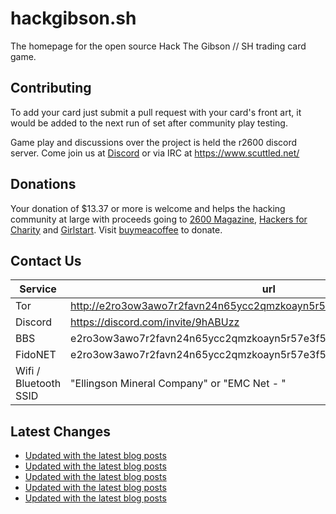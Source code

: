 # hackgibson.sh
The homepage for the open source Hack The Gibson // SH trading card game.


## Contributing

To add your card just submit a pull request with your card's front art, it would be added to the next run of set after community play testing.

Game play and discussions over the project is held the r2600 discord server. Come join us at [Discord](https://discord.com/invite/9hABUzz) or via IRC at https://www.scuttled.net/


## Donations

Your donation of $13.37 or more is welcome and helps the hacking community at large with proceeds going to [2600 Magazine](https://2600.com/), [Hackers for Charity](https://hackersforcharity.org) and [Girlstart](https://girlstart.org).  Visit [buymeacoffee](https://www.buymeacoffee.com/hackgibson.sh) to donate.


## Contact Us

Service | url
-|-
Tor | http://e2ro3ow3awo7r2favn24n65ycc2qmzkoayn5r57e3f56nvjwdcgg32ad.onion
Discord | https://discord.com/invite/9hABUzz
BBS | e2ro3ow3awo7r2favn24n65ycc2qmzkoayn5r57e3f56nvjwdcgg32ad.onion:23
FidoNET | e2ro3ow3awo7r2favn24n65ycc2qmzkoayn5r57e3f56nvjwdcgg32ad.onion:24554
Wifi / Bluetooth SSID | "Ellingson Mineral Company" or "EMC Net - <fidonet address>"

## Latest Changes
<!-- BLOG-POST-LIST:START -->
- [Updated with the latest blog posts](https://github.com/DFW2600/hackgibson.sh/commit/857ef83c0aa0ed3fcdd2f5a22757c386a2bf3d97)
- [Updated with the latest blog posts](https://github.com/DFW2600/hackgibson.sh/commit/8106d38a3c7968f9ce75530b6f5a5c38e63a8569)
- [Updated with the latest blog posts](https://github.com/DFW2600/hackgibson.sh/commit/3825f206a570ecc2c75bca682613c4ec64b7ca44)
- [Updated with the latest blog posts](https://github.com/DFW2600/hackgibson.sh/commit/97f89b82e4ea6970dd60b8d13bded9b61f08ac48)
- [Updated with the latest blog posts](https://github.com/DFW2600/hackgibson.sh/commit/c01aa74eae7cd4816e6def3392dbbbb190689ef8)
<!-- BLOG-POST-LIST:END -->
